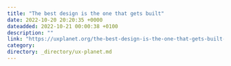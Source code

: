 ```yaml
---
title: "The best design is the one that gets built"
date: 2022-10-20 20:20:35 +0000
dateadded: 2022-10-21 00:00:38 +0100
description: ""
link: "https://uxplanet.org/the-best-design-is-the-one-that-gets-built-5b85cb4b0d1a?source=rss----819cc2aaeee0---4"
category:
directory: _directory/ux-planet.md
---
```

